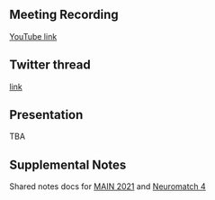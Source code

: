 ## Meeting Recording

[YouTube link](---)

## Twitter thread

[link](---)

## Presentation

TBA

## Supplemental Notes

Shared notes docs for [MAIN 2021](https://docs.google.com/document/d/1TuqdOQYxnEqMHefRCIAIRJ6XpJnw08Q-jpSDRnOTWgk/edit) and [Neuromatch 4](https://docs.google.com/document/d/1iaXEuq1BpD8hPubZd7L0hArAPWJkkfG4heMQh7Vdf-4/edit#heading=h.mj69hefbrycw)
